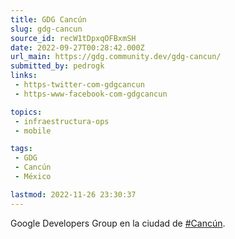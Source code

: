 ```yaml
---
title: GDG Cancún
slug: gdg-cancun
source_id: recW1tDpxqOFBxmSH
date: 2022-09-27T00:28:42.000Z
url_main: https://gdg.community.dev/gdg-cancun/
submitted_by: pedrogk
links: 
 - https-twitter-com-gdgcancun
 - https-www-facebook-com-gdgcancun

topics: 
 - infraestructura-ops
 - mobile

tags: 
 - GDG
 - Cancún
 - México

lastmod: 2022-11-26 23:30:37
---
```


Google Developers Group en la ciudad de [#Cancún](https://twitter.com/search?q=%23Canc%C3%BAn&src=hashtag_click).
